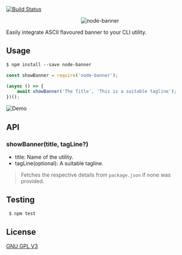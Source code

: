 [![Build Status](https://travis-ci.com/jamesgeorge007/node-banner.svg?branch=master)](https://travis-ci.com/jamesgeorge007/node-banner)

<p align="center">
	<img src="https://i.imgur.com/9CVBorr.png" alt="node-banner">
</p>

Easily integrate ASCII flavoured banner to your CLI utility.

## Usage

```md
$ npm install --save node-banner
```

```js
const showBanner = require('node-banner');

(async () => {
	await showBanner('The Title', 'This is a suitable tagline');
})();

```

![Demo](https://i.imgur.com/btVf53N.png)

## API

### showBanner(title, tagLine?)

- title: Name of the utility.
- tagLine(optional): A suitable tagline.

> Fetches the respective details from `package.json` if none was provided.

## Testing

```bash
 $ npm test
```

## License

[GNU GPL V3](https://github.com/jamesgeorge007/node-banner/blob/master/LICENSE)